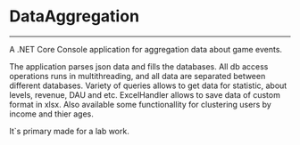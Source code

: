 # DataAggregation
---
A .NET Core Console application for aggregation data about game events.

The application parses json data and fills the databases. All db access operations runs in multithreading, and all data are separated between different databases. 
Variety of queries allows to get data for statistic, about levels, revenue, DAU and etc. ExcelHandler allows to save data of custom format in xlsx.
Also available some functionallity for clustering users by income and thier ages.

It`s primary made for a lab work.
